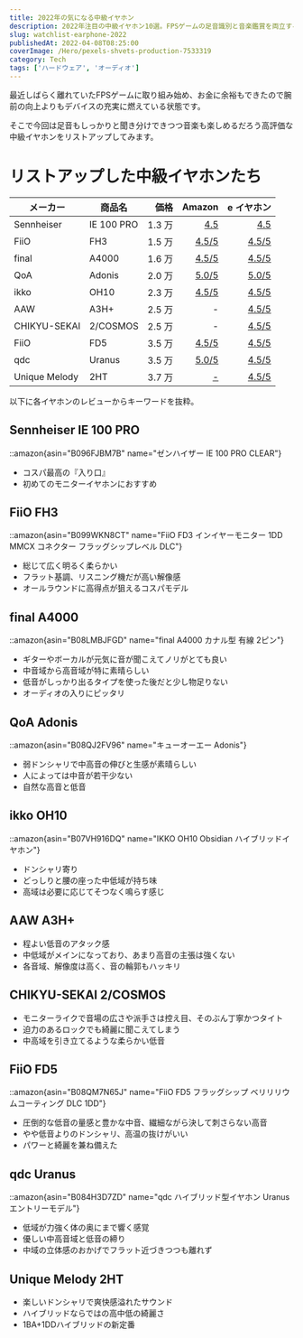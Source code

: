 ```yaml
---
title: 2022年の気になる中級イヤホン
description: 2022年注目の中級イヤホン10選。FPSゲームの足音識別と音楽鑑賞を両立する1.3〜3.7万円帯のイヤホンを価格・評価・音響特性で比較。Sennheiser、FiiO、finalなど人気機種の特徴を解説。
slug: watchlist-earphone-2022
publishedAt: 2022-04-08T08:25:00
coverImage: /Hero/pexels-shvets-production-7533319
category: Tech
tags: ['ハードウェア', 'オーディオ']
---
```


最近しばらく離れていたFPSゲームに取り組み始め、お金に余裕もできたので腕前の向上よりもデバイスの充実に燃えている状態です。

そこで今回は足音もしっかりと聞き分けできつつ音楽も楽しめるだろう高評価な中級イヤホンをリストアップしてみます。

# リストアップした中級イヤホンたち

| メーカー      | 商品名     |   価格 |            Amazon |         e イヤホン |
| ------------- | ---------- | -----: | ----------------: | -----------------: |
| Sennheiser    | IE 100 PRO | 1.3 万 |    [4.5][ie100-a] |     [4.5][ie100-e] |
| FiiO          | FH3        | 1.5 万 |    [4.5/5][fh3-a] |     [4.5/5][fh3-e] |
| final         | A4000      | 1.6 万 |  [4.5/5][a4000-a] |   [4.5/5][a4000-e] |
| QoA           | Adonis     | 2.0 万 | [5.0/5][adonis-a] |  [5.0/5][adonis-e] |
| ikko          | OH10       | 2.3 万 |   [4.5/5][oh10-a] |    [4.5/5][oh10-e] |
| AAW           | A3H+       | 2.5 万 |                 - |     [4.5/5][a3h-e] |
| CHIKYU-SEKAI  | 2/COSMOS   | 2.5 万 |                 - | [4.5/5][2cosmos-e] |
| FiiO          | FD5        | 3.5 万 |    [4.5/5][fd5-a] |     [4.5/5][fd5-e] |
| qdc           | Uranus     | 3.5 万 | [5.0/5][uranus-a] |  [4.5/5][uranus-e] |
| Unique Melody | 2HT        | 3.7 万 |        [-][2ht-a] |     [4.5/5][2ht-e] |

[ie100-a]: https://amzn.to/3rb6q2M
[ie100-e]: https://www.e-earphone.jp/products/detail/1342400/19/
[fh3-a]: https://amzn.to/3r9A5JN
[fh3-e]: https://www.e-earphone.jp/products/detail/1289970/2069/
[a4000-a]: https://amzn.to/3Jo4V7w
[a4000-e]: https://www.e-earphone.jp/products/detail/1295414/2069/
[adonis-a]: https://amzn.to/35P9xWy
[adonis-e]: https://www.e-earphone.jp/products/detail/1306007/2069/
[oh10-a]: https://amzn.to/37u9vnm
[oh10-e]: https://www.e-earphone.jp/products/detail/16672/267/
[a3h-e]: https://www.e-earphone.jp/products/detail/1390815/2069/
[2cosmos-e]: https://www.e-earphone.jp/products/detail/1341129/2069/
[fd5-a]: https://amzn.to/3Kl33Or
[fd5-e]: https://www.e-earphone.jp/products/detail/1322174/2069/
[uranus-a]: https://amzn.to/3DP5E0k
[uranus-e]: https://www.e-earphone.jp/products/detail/14899/863/
[2ht-a]: https://amzn.to/3Kk7k4z
[2ht-e]: https://www.e-earphone.jp/products/detail/1351016/2069/

以下に各イヤホンのレビューからキーワードを抜粋。

## Sennheiser IE 100 PRO

::amazon{asin="B096FJBM7B" name="ゼンハイザー IE 100 PRO CLEAR"}

- コスパ最高の『入り口』
- 初めてのモニターイヤホンにおすすめ

## FiiO FH3

::amazon{asin="B099WKN8CT" name="FiiO FD3 インイヤーモニター 1DD MMCX コネクター フラッグシップレベル DLC"}

- 総じて広く明るく柔らかい
- フラット基調、リスニング機だが高い解像感
- オールラウンドに高得点が狙えるコスパモデル

## final A4000

::amazon{asin="B08LMBJFGD" name="final A4000 カナル型 有線 2ピン"}

- ギターやボーカルが元気に音が聞こえてノリがとても良い
- 中音域から高音域が特に素晴らしい
- 低音がしっかり出るタイプを使った後だと少し物足りない
- オーディオの入りにピッタリ

## QoA Adonis

::amazon{asin="B08QJ2FV96" name="キューオーエー Adonis"}

- 弱ドンシャリで中高音の伸びと生感が素晴らしい
- 人によっては中音が若干少ない
- 自然な高音と低音

## ikko OH10

::amazon{asin="B07VH916DQ" name="IKKO OH10 Obsidian ハイブリッドイヤホン"}

- ドンシャリ寄り
- どっしりと腰の座った中低域が持ち味
- 高域は必要に応じてそつなく鳴らす感じ

## AAW A3H+

- 程よい低音のアタック感
- 中低域がメインになっており、あまり高音の主張は強くない
- 各音域、解像度は高く、音の輪郭もハッキリ

## CHIKYU-SEKAI 2/COSMOS

- モニターライクで音場の広さや派手さは控え目、そのぶん丁寧かつタイト
- 迫力のあるロックでも綺麗に聞こえてしまう
- 中高域を引き立てるような柔らかい低音

## FiiO FD5

::amazon{asin="B08QM7N65J" name="FiiO FD5 フラッグシップ ベリリリウムコーティング DLC 1DD"}

- 圧倒的な低音の量感と豊かな中音、繊細ながら決して刺さらない高音
- やや低音よりのドンシャリ、高温の抜けがいい
- パワーと綺麗を兼ね備えた

## qdc Uranus

::amazon{asin="B084H3D7ZD" name="qdc ハイブリッド型イヤホン Uranus エントリーモデル"}

- 低域が力強く体の奥にまで響く感覚
- 優しい中高音域と低音の締り
- 中域の立体感のおかげでフラット近づきつつも離れず

## Unique Melody 2HT

- 楽しいドンシャリで爽快感溢れたサウンド
- ハイブリッドならではの高中低の綺麗さ
- 1BA+1DDハイブリッドの新定番
